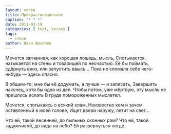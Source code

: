 ```yaml
---
layout: verse
title: Прокрастинационное
caption: "* * *"
date: 2011-03-19
categories: [ text, verses ]
tags:
  - стихи
author: Иван Шихалев
---
```

Мечется
        загнанная, как хорошая лошадь,
                мысль,
Спотыкается,
        натыкается на стены
                и товарищей по несчастью.
Её бы поймать, сдёрнуть вниз,
        или запустить ввысь...
Пока не сломала себе чего-нибудь —
        здесь опасно.

В общем-то,
        мне бы её додумать,
                а лучше — и записать,
Завершить наконец,
        хотя бы одно из дел.
Чтобы потом,
        уже мёртвую,
                эту мысль не пришлось искать
В груде
        помороженных мыслетел.

Мечется,
        спотыкаясь о всякий хлам,
Неизвестно кем
        и зачем оставленный
                в моей голове,
Ищет двери наружу,
        летит на свет...

Что ей, такой весенней,
        до пыльных оконных рам?
Что ей, такой задумчивой,
        до вида на не́бо?
Ей развернуться негде.
